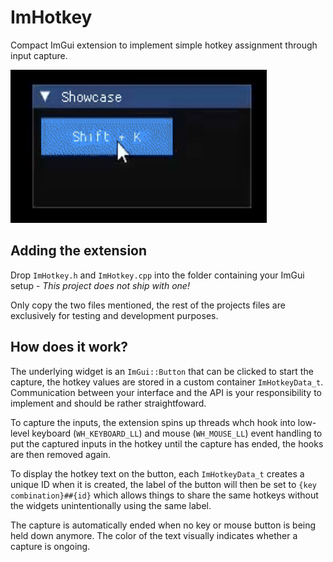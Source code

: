 # ImHotkey
Compact ImGui extension to implement simple hotkey assignment through input capture.
<p float="left">
  <img src="demo/showcase.gif" width="410" height="245" />
</p>

## Adding the extension
Drop `ImHotkey.h` and `ImHotkey.cpp` into the folder containing your ImGui setup - *This project does not ship with one!*

Only copy the two files mentioned, the rest of the projects files are exclusively for testing and development purposes.

## How does it work?
The underlying widget is an `ImGui::Button` that can be clicked to start the capture, the hotkey values are stored in a custom container `ImHotkeyData_t`.
Communication between your interface and the API is your responsibility to implement and should be rather straightfoward. 

To capture the inputs, the extension spins up threads whch hook into low-level keyboard (`WH_KEYBOARD_LL`) and mouse (`WH_MOUSE_LL`) event 
handling to put the captured inputs in the hotkey until the capture has ended, the hooks are then removed again.

To display the hotkey text on the button, each `ImHotkeyData_t` creates a unique ID when it is created, the label of the button will then be set to
`{key combination}##{id}` which allows things to share the same hotkeys without the widgets unintentionally using the same label.

The capture is automatically ended when no key or mouse button is being held down anymore. The color of the text visually indicates whether a capture is ongoing.
